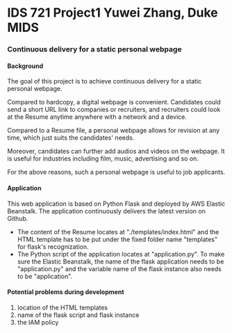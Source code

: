 # IDS 721 Project1    Yuwei Zhang, Duke MIDS
### Continuous delivery for a static personal webpage

#### Background
The goal of this project is to achieve continuous delivery for a static personal webpage.

Compared to hardcopy, a digital webpage is convenient. Candidates could send a short URL link to companies or recruiters, and recruiters could look at the Resume anytime anywhere with a network and a device.

Compared to a Resume file, a personal webpage allows for revision at any time, which just suits the candidates' needs.

Moreover, candidates can further add audios and videos on the webpage. It is useful for industries including film, music, advertising and so on.

For the above reasons, such a personal webpage is useful to job applicants.


#### Application
This web application is based on Python Flask and deployed by AWS Elastic Beanstalk. The application continuously delivers the latest version on Github.
- The content of the Resume locates at "./templates/index.html" and the HTML template has to be put under the fixed folder name "templates" for flask's recognization.
- The Python script of the application locates at "application.py". To make sure the Elastic Beanstalk, the name of the flask application needs to be "application.py" and the variable name of the flask instance also needs to be "application".

#### Potential problems during development
1. location of the HTML templates
2. name of the flask script and flask instance
3. the IAM policy
